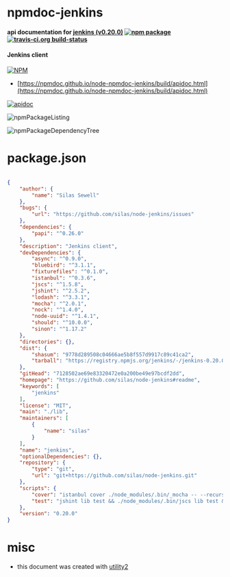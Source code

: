 # npmdoc-jenkins

#### api documentation for  [jenkins (v0.20.0)](https://github.com/silas/node-jenkins#readme)  [![npm package](https://img.shields.io/npm/v/npmdoc-jenkins.svg?style=flat-square)](https://www.npmjs.org/package/npmdoc-jenkins) [![travis-ci.org build-status](https://api.travis-ci.org/npmdoc/node-npmdoc-jenkins.svg)](https://travis-ci.org/npmdoc/node-npmdoc-jenkins)

#### Jenkins client

[![NPM](https://nodei.co/npm/jenkins.png?downloads=true&downloadRank=true&stars=true)](https://www.npmjs.com/package/jenkins)

- [https://npmdoc.github.io/node-npmdoc-jenkins/build/apidoc.html](https://npmdoc.github.io/node-npmdoc-jenkins/build/apidoc.html)

[![apidoc](https://npmdoc.github.io/node-npmdoc-jenkins/build/screenCapture.buildCi.browser.%252Ftmp%252Fbuild%252Fapidoc.html.png)](https://npmdoc.github.io/node-npmdoc-jenkins/build/apidoc.html)

![npmPackageListing](https://npmdoc.github.io/node-npmdoc-jenkins/build/screenCapture.npmPackageListing.svg)

![npmPackageDependencyTree](https://npmdoc.github.io/node-npmdoc-jenkins/build/screenCapture.npmPackageDependencyTree.svg)



# package.json

```json

{
    "author": {
        "name": "Silas Sewell"
    },
    "bugs": {
        "url": "https://github.com/silas/node-jenkins/issues"
    },
    "dependencies": {
        "papi": "^0.26.0"
    },
    "description": "Jenkins client",
    "devDependencies": {
        "async": "^0.9.0",
        "bluebird": "^3.1.1",
        "fixturefiles": "^0.1.0",
        "istanbul": "^0.3.6",
        "jscs": "^1.5.8",
        "jshint": "^2.5.2",
        "lodash": "^3.3.1",
        "mocha": "^2.0.1",
        "nock": "^1.4.0",
        "node-uuid": "^1.4.1",
        "should": "^10.0.0",
        "sinon": "^1.17.2"
    },
    "directories": {},
    "dist": {
        "shasum": "9778d289508c04666ae5b8f557d9917c89c41ca2",
        "tarball": "https://registry.npmjs.org/jenkins/-/jenkins-0.20.0.tgz"
    },
    "gitHead": "7128502ae69e83320472e0a200be49e97bcdf2dd",
    "homepage": "https://github.com/silas/node-jenkins#readme",
    "keywords": [
        "jenkins"
    ],
    "license": "MIT",
    "main": "./lib",
    "maintainers": [
        {
            "name": "silas"
        }
    ],
    "name": "jenkins",
    "optionalDependencies": {},
    "repository": {
        "type": "git",
        "url": "git+https://github.com/silas/node-jenkins.git"
    },
    "scripts": {
        "cover": "istanbul cover ./node_modules/.bin/_mocha -- --recursive --check-leaks --timeout 15000 && open coverage/lcov-report/index.html",
        "test": "jshint lib test && ./node_modules/.bin/jscs lib test && ./node_modules/.bin/istanbul cover ./node_modules/.bin/_mocha -- --recursive --check-leaks --timeout 15000"
    },
    "version": "0.20.0"
}
```



# misc
- this document was created with [utility2](https://github.com/kaizhu256/node-utility2)
